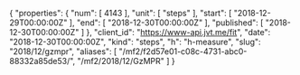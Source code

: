 {
  "properties": {
    "num": [
      4143
    ],
    "unit": [
      "steps"
    ],
    "start": [
      "2018-12-29T00:00:00Z"
    ],
    "end": [
      "2018-12-30T00:00:00Z"
    ],
    "published": [
      "2018-12-30T00:00:00Z"
    ]
  },
  "client_id": "https://www-api.jvt.me/fit",
  "date": "2018-12-30T00:00:00Z",
  "kind": "steps",
  "h": "h-measure",
  "slug": "2018/12/gzmpr",
  "aliases": [
    "/mf2/f2d57e01-c08c-4731-abc0-88332a85de53/",
    "/mf2/2018/12/GzMPR"
  ]
}

